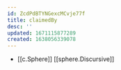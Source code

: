 ```yaml
---
id: ZcdPdBTYNGexcMCvje77f
title: claimedBy
desc: ''
updated: 1671115877289
created: 1638056339078
---
```




- [[c.Sphere]] [[sphere.Discursive]]
